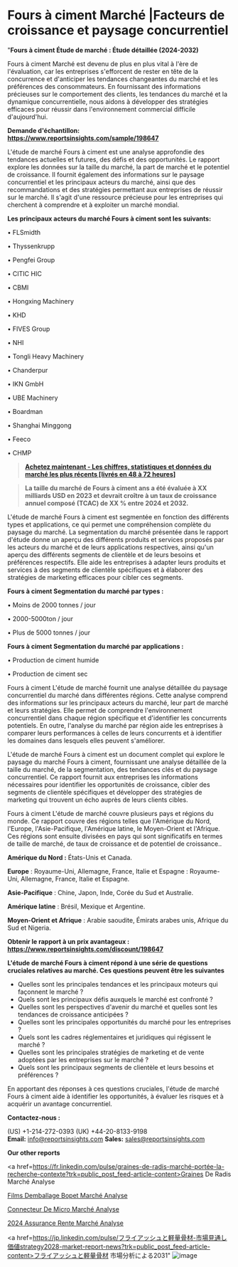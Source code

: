 # Fours à ciment Marché |Facteurs de croissance et paysage concurrentiel

"<strong>Fours à ciment Étude de marché : Étude détaillée (2024-2032)</strong>

Fours à ciment Marché est devenu de plus en plus vital à l'ère de l'évaluation, car les entreprises s'efforcent de rester en tête de la concurrence et d'anticiper les tendances changeantes du marché et les préférences des consommateurs. En fournissant des informations précieuses sur le comportement des clients, les tendances du marché et la dynamique concurrentielle, nous aidons à développer des stratégies efficaces pour réussir dans l'environnement commercial difficile d'aujourd'hui.

<strong>Demande d'échantillon: <a href=https://www.reportsinsights.com/sample/198647>https://www.reportsinsights.com/sample/198647</a></strong>

L'étude de marché Fours à ciment est une analyse approfondie des tendances actuelles et futures, des défis et des opportunités. Le rapport explore les données sur la taille du marché, la part de marché et le potentiel de croissance. Il fournit également des informations sur le paysage concurrentiel et les principaux acteurs du marché, ainsi que des recommandations et des stratégies permettant aux entreprises de réussir sur le marché. Il s'agit d'une ressource précieuse pour les entreprises qui cherchent à comprendre et à exploiter un marché mondial.

<strong>Les principaux acteurs du marché Fours à ciment sont les suivants:</strong>

• FLSmidth

• Thyssenkrupp

• Pengfei Group

• CITIC HIC

• CBMI

• Hongxing Machinery

• KHD

• FIVES Group

• NHI

• Tongli Heavy Machinery

• Chanderpur

• IKN GmbH

• UBE Machinery

• Boardman

• Shanghai Minggong

• Feeco

• CHMP
<blockquote><a href=https://www.reportsinsights.com/buynow/198647><span style=text-decoration: underline;><strong>Achetez maintenant - Les chiffres, statistiques et données du marché les plus récents [livrés en 48 à 72 heures]</strong></span></a></blockquote>
<blockquote><span style=text-decoration: underline;><strong>La taille du marché de Fours à ciment ans a été évaluée à XX milliards USD en 2023 et devrait croître à un taux de croissance annuel composé (TCAC) de XX % entre 2024 et 2032.</strong></span></blockquote>
L'étude de marché Fours à ciment est segmentée en fonction des différents types et applications, ce qui permet une compréhension complète du paysage du marché. La segmentation du marché présentée dans le rapport d'étude donne un aperçu des différents produits et services proposés par les acteurs du marché et de leurs applications respectives, ainsi qu'un aperçu des différents segments de clientèle et de leurs besoins et préférences respectifs. Elle aide les entreprises à adapter leurs produits et services à des segments de clientèle spécifiques et à élaborer des stratégies de marketing efficaces pour cibler ces segments.

<strong>Fours à ciment Segmentation du marché par types :</strong>

• Moins de 2000 tonnes / jour

• 2000-5000ton / jour

• Plus de 5000 tonnes / jour

<strong>Fours à ciment Segmentation du marché par applications :</strong>

• Production de ciment humide

• Production de ciment sec

Fours à ciment L'étude de marché fournit une analyse détaillée du paysage concurrentiel du marché dans différentes régions. Cette analyse comprend des informations sur les principaux acteurs du marché, leur part de marché et leurs stratégies. Elle permet de comprendre l'environnement concurrentiel dans chaque région spécifique et d'identifier les concurrents potentiels. En outre, l'analyse du marché par région aide les entreprises à comparer leurs performances à celles de leurs concurrents et à identifier les domaines dans lesquels elles peuvent s'améliorer.

L'étude de marché Fours à ciment est un document complet qui explore le paysage du marché Fours à ciment, fournissant une analyse détaillée de la taille du marché, de la segmentation, des tendances clés et du paysage concurrentiel. Ce rapport fournit aux entreprises les informations nécessaires pour identifier les opportunités de croissance, cibler des segments de clientèle spécifiques et développer des stratégies de marketing qui trouvent un écho auprès de leurs clients cibles.

Fours à ciment L'étude de marché couvre plusieurs pays et régions du monde. Ce rapport couvre des régions telles que l'Amérique du Nord, l'Europe, l'Asie-Pacifique, l'Amérique latine, le Moyen-Orient et l'Afrique. Ces régions sont ensuite divisées en pays qui sont significatifs en termes de taille de marché, de taux de croissance et de potentiel de croissance..

<strong>Amérique du Nord :</strong> États-Unis et Canada.

<strong>Europe</strong> : Royaume-Uni, Allemagne, France, Italie et Espagne : Royaume-Uni, Allemagne, France, Italie et Espagne.

<strong>Asie-Pacifique</strong> : Chine, Japon, Inde, Corée du Sud et Australie.

<strong>Amérique latine</strong> : Brésil, Mexique et Argentine.

<strong>Moyen-Orient et Afrique</strong> : Arabie saoudite, Émirats arabes unis, Afrique du Sud et Nigeria.

<strong>Obtenir le rapport à un prix avantageux : <a href=https://www.reportsinsights.com/discount/198647>https://www.reportsinsights.com/discount/198647</a></strong>

<strong>L'étude de marché Fours à ciment répond à une série de questions cruciales relatives au marché. Ces questions peuvent être les suivantes</strong>
<ul>
  <li>Quelles sont les principales tendances et les principaux moteurs qui façonnent le marché ?</li>
  <li>Quels sont les principaux défis auxquels le marché est confronté ?</li>
  <li>Quelles sont les perspectives d'avenir du marché et quelles sont les tendances de croissance anticipées ?</li>
  <li>Quelles sont les principales opportunités du marché pour les entreprises ?</li>
  <li>Quels sont les cadres réglementaires et juridiques qui régissent le marché ?</li>
  <li>Quelles sont les principales stratégies de marketing et de vente adoptées par les entreprises sur le marché ?</li>
  <li>Quels sont les principaux segments de clientèle et leurs besoins et préférences ?</li>
</ul>
En apportant des réponses à ces questions cruciales, l'étude de marché Fours à ciment aide à identifier les opportunités, à évaluer les risques et à acquérir un avantage concurrentiel.

<strong>Contactez-nous :</strong>

(US) +1-214-272-0393
(UK) +44-20-8133-9198
<strong>Email:</strong> <a>info@reportsinsights.com</a>
<strong>Sales:</strong> <a>sales@reportsinsights.com</a>

<strong>Our other reports</strong>

<a href=https://fr.linkedin.com/pulse/graines-de-radis-marché-portée-la-recherche-contexte?trk=public_post_feed-article-content>Graines De Radis Marché Analyse</a>

<a href=https://www.linkedin.com/pulse/films-demballage-bopet-march%C3%A9-rapport-analyse-l2krf/>Films Demballage Bopet Marché Analyse</a>

<a href=https://www.linkedin.com/pulse/connecteur-de-micro-march%C3%A9-informations-bas%C3%A9es-kck5f/>Connecteur De Micro Marché Analyse</a>

<a href=https://www.linkedin.com/pulse/2024-assurance-rente-march%C3%A9-de-rapport-analyse-0wk9c/>2024 Assurance Rente Marché Analyse</a>

<a href=https://jp.linkedin.com/pulse/フライアッシュと軽量骨材-市場見通し価値strategy2028-market-report-news?trk=public_post_feed-article-content>フライアッシュと軽量骨材 市場分析による2031</a>"
![image](https://github.com/daminid12/RImarketTech/assets/158430485/931a1582-4fd2-4c97-bf1a-f92800359010)

